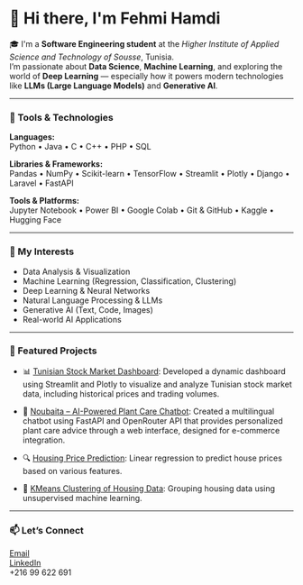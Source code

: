 # 👋 Hi there, I'm Fehmi Hamdi

🎓 I'm a **Software Engineering student** at the *Higher Institute of Applied Science and Technology of Sousse*, Tunisia.  
I’m passionate about **Data Science**, **Machine Learning**, and exploring the world of **Deep Learning** — especially how it powers modern technologies like **LLMs (Large Language Models)** and **Generative AI**.

---

### 🧰 Tools & Technologies

**Languages:**  
Python • Java • C • C++ • PHP • SQL

**Libraries & Frameworks:**  
Pandas • NumPy • Scikit-learn • TensorFlow • Streamlit • Plotly • Django • Laravel • FastAPI

**Tools & Platforms:**  
Jupyter Notebook • Power BI • Google Colab • Git & GitHub • Kaggle • Hugging Face

---

### 📌 My Interests

- Data Analysis & Visualization  
- Machine Learning (Regression, Classification, Clustering)  
- Deep Learning & Neural Networks  
- Natural Language Processing & LLMs  
- Generative AI (Text, Code, Images)  
- Real-world AI Applications

---

### 🚀 Featured Projects

- 📊 [Tunisian Stock Market Dashboard](https://github.com/FehmiHamdi/tunisian-stocks-dashboard):
Developed a dynamic dashboard using Streamlit and Plotly to visualize and analyze Tunisian stock market data, including historical prices and trading volumes.

- 🌱 [Noubaita – AI-Powered Plant Care Chatbot](https://github.com/FehmiHamdi/plantcare-chatbot):
Created a multilingual chatbot using FastAPI and OpenRouter API that provides personalized plant care advice through a web interface, designed for e-commerce integration.
- 🔍 [Housing Price Prediction](https://github.com/yourusername/Housing_Price_Regression): Linear regression to predict house prices based on various features.
- 🧠 [KMeans Clustering of Housing Data](https://github.com/yourusername/Housing_Clustering_KMeans): Grouping housing data using unsupervised machine learning.

---

### 📫 Let’s Connect

[Email](hamdi.fehmi9@gmail.com)  
[LinkedIn](https://www.linkedin.com/in/fehmi-hamdi)  
+216 99 622 691
